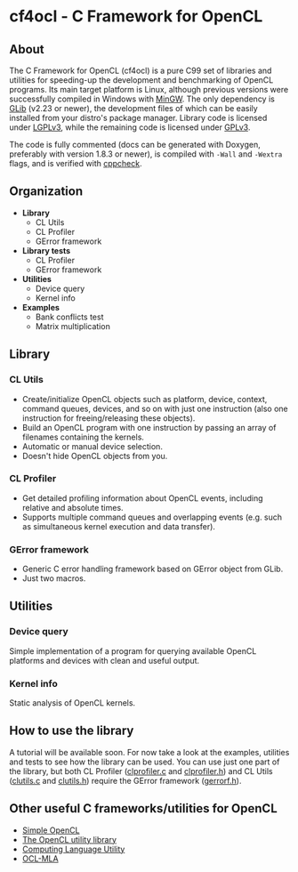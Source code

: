 cf4ocl - C Framework for OpenCL
===============================

About
-----

The C Framework for OpenCL (cf4ocl) is a pure C99 set of libraries and
utilities for speeding-up the development and benchmarking of OpenCL 
programs. Its main target platform is Linux, although previous
versions were successfully compiled in Windows with [MinGW](http://www.mingw.org/). 
The only dependency is [GLib](https://developer.gnome.org/glib/) (v2.23
or newer), the development files of which can be easily installed from
your distro's package manager. Library code is licensed under [LGPLv3](http://www.gnu.org/licenses/lgpl.html),
while the remaining code is licensed under [GPLv3](http://www.gnu.org/licenses/gpl.html).

The code is fully commented (docs can be generated with Doxygen, 
preferably with version 1.8.3 or newer), is compiled with `-Wall` and
`-Wextra` flags, and is verified with [cppcheck](http://cppcheck.sourceforge.net/).

Organization
------------

* **Library**
    * CL Utils
    * CL Profiler
    * GError framework
* **Library tests**
    * CL Profiler
    * GError framework
* **Utilities**
    * Device query
    * Kernel info
* **Examples**
    * Bank conflicts test
    * Matrix multiplication

Library
-------

### CL Utils

* Create/initialize OpenCL objects such as platform, device, context, 
command queues, devices, and so on with just one instruction (also one
instruction for freeing/releasing these objects).
* Build an OpenCL program with one instruction by passing an array of
filenames containing the kernels.
* Automatic or manual device selection.
* Doesn't hide OpenCL objects from you.

### CL Profiler

* Get detailed profiling information about OpenCL events, including
relative and absolute times.
* Supports multiple command queues and overlapping events (e.g. such
as simultaneous kernel execution and data transfer).

### GError framework

* Generic C error handling framework based on GError object from GLib.
* Just two macros.

Utilities
---------

### Device query

Simple implementation of a program for querying available OpenCL
platforms and devices with clean and useful output.

### Kernel info

Static analysis of OpenCL kernels.

How to use the library
----------------------

A tutorial will be available soon. For now take a look at the examples, 
utilities and tests to see how the library can be used. You can use
just one part of the library, but both CL Profiler ([clprofiler.c](https://github.com/FakenMC/cf4ocl/blob/master/clprofiler.c) 
and [clprofiler.h](https://github.com/FakenMC/cf4ocl/blob/master/clprofiler.h)) 
and CL Utils ([clutils.c](https://github.com/FakenMC/cf4ocl/blob/master/clutils.c)
and [clutils.h](https://github.com/FakenMC/cf4ocl/blob/master/clutils.h)) 
require the GError framework ([gerrorf.h](https://github.com/FakenMC/cf4ocl/blob/master/gerrorf.h)).

Other useful C frameworks/utilities for OpenCL
----------------------------------------------

* [Simple OpenCL](http://code.google.com/p/simple-opencl/)
* [The OpenCL utility library](https://github.com/Oblomov/CLU)
* [Computing Language Utility](https://github.com/Computing-Language-Utility/CLU)
* [OCL-MLA](http://tuxfan.github.io/ocl-mla/)
